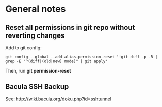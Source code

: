 General notes
=============

Reset all permissions in git repo without reverting changes
-----------------------------------------------------------

Add to git config:

    git config --global --add alias.permission-reset '!git diff -p -R | grep -E "^(diff|(old|new) mode)" | git apply'

Then, run **git permission-reset**

Bacula SSH Backup
-----------------

See: http://wiki.bacula.org/doku.php?id=sshtunnel
